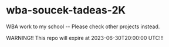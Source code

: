 # wba-soucek-tadeas-2K
WBA work to my school -- Please check other projects instead.

WARNING!!
This repo will expire at 2023-06-30T20:00:00 UTC!!!
